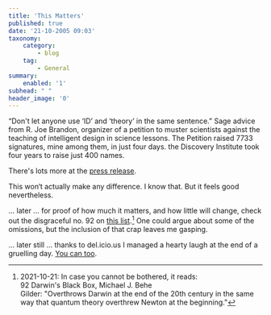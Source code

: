 ```yaml
---
title: 'This Matters'
published: true
date: '21-10-2005 09:03'
taxonomy:
    category:
        - blog
    tag:
        - General
summary:
    enabled: '1'
subhead: " "
header_image: '0'
---
```


“Don't let anyone use ‘ID’ and ‘theory’ in the same sentence.” Sage advice from R. Joe Brandon, organizer of a petition to muster scientists against the teaching of intelligent design in science lessons. The Petition raised 7733 signatures, mine among them, in just four days. the Discovery Institute took four years to raise just 400 names.

There's lots more at the [press release](https://web.archive.org/web/20051023003227/http://shovelbums.org/content/view/155/526/).

This won‘t actually make any difference. I know that. But it feels good nevertheless.

... later ... for proof of how much it matters, and how little will change, check out the disgraceful no. 92 on [this list](https://web.archive.org/web/20051028031606/http://www.nationalreview.com/flashback/flashback200510190827.asp).[^1] One could argue about some of the omissions, but the inclusion of that crap leaves me gasping.

... later still ... thanks to del.icio.us I managed a hearty laugh at the end of a gruelling day. [You can too](https://abstractfactory.blogspot.com/2005/10/only-debate-on-intelligent-design-that.html).

[^1]: 2021-10-21: In case you cannot be bothered, it reads:  
92 Darwin's Black Box, Michael J. Behe  
Gilder: "Overthrows Darwin at the end of the 20th century in the same way that quantum theory overthrew Newton at the beginning."
